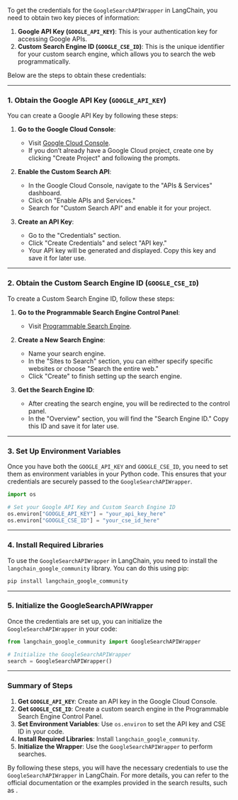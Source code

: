To get the credentials for the `GoogleSearchAPIWrapper` in LangChain, you need to obtain two key pieces of information:

1. **Google API Key (`GOOGLE_API_KEY`)**: This is your authentication key for accessing Google APIs.
2. **Custom Search Engine ID (`GOOGLE_CSE_ID`)**: This is the unique identifier for your custom search engine, which allows you to search the web programmatically.

Below are the steps to obtain these credentials:

---

### 1. **Obtain the Google API Key (`GOOGLE_API_KEY`)**
You can create a Google API Key by following these steps:

1. **Go to the Google Cloud Console**:
   - Visit [Google Cloud Console](https://console.cloud.google.com/apis/credentials).
   - If you don’t already have a Google Cloud project, create one by clicking "Create Project" and following the prompts.

2. **Enable the Custom Search API**:
   - In the Google Cloud Console, navigate to the "APIs & Services" dashboard.
   - Click on "Enable APIs and Services."
   - Search for "Custom Search API" and enable it for your project.

3. **Create an API Key**:
   - Go to the "Credentials" section.
   - Click "Create Credentials" and select "API key."
   - Your API key will be generated and displayed. Copy this key and save it for later use.

---

### 2. **Obtain the Custom Search Engine ID (`GOOGLE_CSE_ID`)**
To create a Custom Search Engine ID, follow these steps:

1. **Go to the Programmable Search Engine Control Panel**:
   - Visit [Programmable Search Engine](https://programmablesearchengine.google.com/controlpanel/create).

2. **Create a New Search Engine**:
   - Name your search engine.
   - In the "Sites to Search" section, you can either specify specific websites or choose "Search the entire web."
   - Click "Create" to finish setting up the search engine.

3. **Get the Search Engine ID**:
   - After creating the search engine, you will be redirected to the control panel.
   - In the "Overview" section, you will find the "Search Engine ID." Copy this ID and save it for later use.

---

### 3. **Set Up Environment Variables**
Once you have both the `GOOGLE_API_KEY` and `GOOGLE_CSE_ID`, you need to set them as environment variables in your Python code. This ensures that your credentials are securely passed to the `GoogleSearchAPIWrapper`.

```python
import os

# Set your Google API Key and Custom Search Engine ID
os.environ["GOOGLE_API_KEY"] = "your_api_key_here"
os.environ["GOOGLE_CSE_ID"] = "your_cse_id_here"
```

---

### 4. **Install Required Libraries**
To use the `GoogleSearchAPIWrapper` in LangChain, you need to install the `langchain_google_community` library. You can do this using pip:

```bash
pip install langchain_google_community
```

---

### 5. **Initialize the GoogleSearchAPIWrapper**
Once the credentials are set up, you can initialize the `GoogleSearchAPIWrapper` in your code:

```python
from langchain_google_community import GoogleSearchAPIWrapper

# Initialize the GoogleSearchAPIWrapper
search = GoogleSearchAPIWrapper()
```

---

### Summary of Steps
1. **Get `GOOGLE_API_KEY`**: Create an API key in the Google Cloud Console.
2. **Get `GOOGLE_CSE_ID`**: Create a custom search engine in the Programmable Search Engine Control Panel.
3. **Set Environment Variables**: Use `os.environ` to set the API key and CSE ID in your code.
4. **Install Required Libraries**: Install `langchain_google_community`.
5. **Initialize the Wrapper**: Use the `GoogleSearchAPIWrapper` to perform searches.

By following these steps, you will have the necessary credentials to use the `GoogleSearchAPIWrapper` in LangChain. For more details, you can refer to the official documentation or the examples provided in the search results, such as .